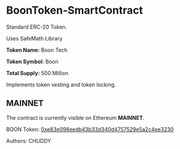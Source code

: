 # BoonToken-SmartContract

Standard ERC-20 Token.

Uses SafeMath Library

**Token Name:** Boon Tech

**Token Symbol:** Boon

**Total Supply:** 500 Million

Implements token vesting and token locking.

## MAINNET

The contract is currently visible on Ethereum **MAINNET**.

BOON Token: [0xe83e098eedb43b33d340d4757529e5a2c4ee3230](https://etherscan.io/token/0xe83e098eedb43b33d340d4757529e5a2c4ee3230)

Authors:
CHUDDY
